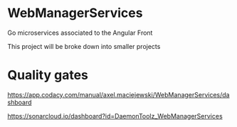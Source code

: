 # WebManagerServices
Go microservices associated to the Angular Front

This project will be broke down into smaller projects

# Quality gates


https://app.codacy.com/manual/axel.maciejewski/WebManagerServices/dashboard

https://sonarcloud.io/dashboard?id=DaemonToolz_WebManagerServices
